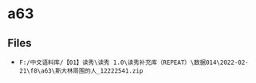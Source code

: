 # a63

## Files

- `F:/中文语料库/【01】读秀\读秀 1.0\读秀补充库（REPEAT）\数据014\2022-02-21\f8\a63\斯大林周围的人_12222541.zip`
